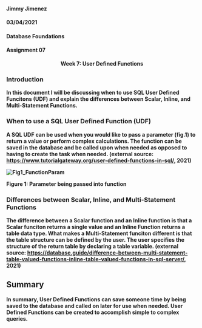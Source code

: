 #### Jimmy Jimenez
#### 03/04/2021  
#### Database Foundations
#### Assignment 07

<p align="center"> <b>Week 7: User Defined Functions </p>

### Introduction
In this document I will be discussing when to use SQL User Defined Funcitons (UDF) and explain the differences between Scalar, Inline, and Multi-Statement Functions. 

### When to use a SQL User Defined Function (UDF)
A SQL UDF can be used when you would like to pass a parameter (fig.1) to return a value or perform
complex calculations. The function can be saved in the database and be called upon when needed as 
opposed to having to create the task when needed. (external source: https://www.tutorialgateway.org/user-defined-functions-in-sql/, 2021)

![Fig1_FunctionParam](https://user-images.githubusercontent.com/79533828/110061642-c99d0800-7d1c-11eb-8fe5-b599bf57d370.png)

Figure 1: Parameter being passed into function

### Differences between Scalar, Inline, and Multi-Statement Functions
The difference between a Scalar function and an Inline function is that a Scalar funciton returns a single value and an Inline 
Function returns a table data type. 
What makes a Multi-Statement funciton different is that the table structure can be defined by the user. The user specifies the structure of the return table by declaring a table variable. (external source: https://database.guide/difference-between-multi-statement-table-valued-functions-inline-table-valued-functions-in-sql-server/, 2021)

## Summary
In summary, User Defined Functions can save someone time by being saved to the database and called on later for use when needed. User Defined Functions can be created to accomplish simple to complex queries. 
